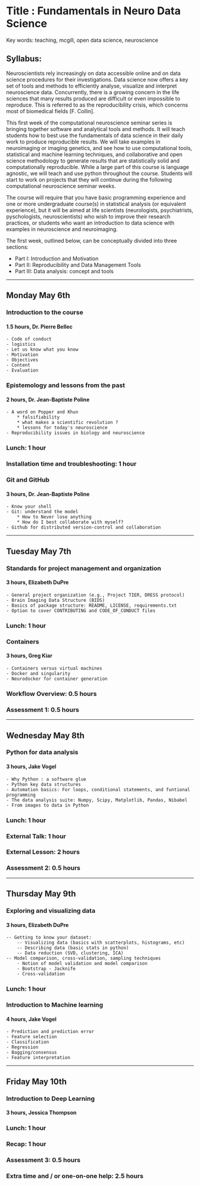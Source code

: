 
Title : Fundamentals in Neuro Data Science
===========================================

Key words: teaching, mcgill, open data science, neuroscience

Syllabus:
-----------

Neuroscientists rely increasingly on data accessible online and on data science
procedures for their investigations. Data science now offers a key set of
tools and methods to efficiently analyse, visualize and interpret neuroscience
data. Concurrently, there is a growing concern in the life sciences that many
results produced are difficult or even impossible to reproduce. This is
referred to as the reproducibility crisis, which concerns most of biomedical
fields [F. Collin].

This first week of the computational neuroscience seminar series is bringing
together software and analytical tools and methods.  It will teach students how
to best use the fundamentals of data science in their daily work to produce
reproducible results. We will take examples in neuroimaging or imaging
genetics, and see how to use computational tools, statistical and machine
learning techniques, and collaborative and open science methodology to generate
results that are statistically solid and computationally reproducible. While a
large part of this course is language agnostic, we will teach and use python
throughout the course. Students will start to work on projects that they will
continue during the following  computational neuroscience seminar weeks.

The course will require that you have basic programming experience and one or more
undergraduate course(s) in statistical analysis (or equivalent experience),
but it will be aimed at life scientists
(neurologists, psychiatrists, pyschologists, neuroscientists) who wish to
improve their research practices, or students who want an introduction to
data science with examples in neuroscience and neuroimaging.

The first week, outlined below, can be conceptually divided into three sections:

- Part I: Introduction and Motivation  
- Part II: Reproducibility and Data Management Tools  
- Part III: Data analysis: concept and tools  

---

## Monday May 6th

### Introduction to the course
#### 1.5 hours, Dr. Pierre Bellec

	- Code of conduct
	- logistics
	- Let us know what you know
	- Motivation
	- Objectives
	- Content
	- Evaluation

### Epistemology and lessons from the past
#### 2 hours, Dr. Jean-Baptiste Poline

	- A word on Popper and Khun
		* falsifiability
		* what makes a scientific revolution ?
		* lessons for today's neuroscience
	- Reproducibility issues in biology and neuroscience

### Lunch: 1 hour

### Installation time and troubleshooting: 1 hour

### Git and GitHub
#### 3 hours, Dr. Jean-Baptiste Poline

	- Know your shell
	- Git: understand the model
		* How to Never lose anything
		* How do I best collaborate with myself?
	- Github for distributed version-control and collaboration

---

## Tuesday May 7th

### Standards for project management and organization
#### 3 hours, Elizabeth DuPre

	- General project organization (e.g., Project TIER, DRESS protocol)
	- Brain Imaging Data Structure (BIDS)
	- Basics of package structure: README, LICENSE, requirements.txt
	- Option to cover CONTRIBUTING and CODE_OF_CONDUCT files

### Lunch: 1 hour

### Containers
#### 3 hours, Greg Kiar

	- Containers versus virtual machines
	- Docker and singularity
	- Neurodocker for container generation

### Workflow Overview: 0.5 hours

### Assessment 1: 0.5 hours

---

## Wednesday May 8th

### Python for data analysis
#### 3 hours, Jake Vogel

	- Why Python : a software glue
	- Python key data structures
	- Automation basics: For loops, conditional statements, and funtional programming
	- The data analysis suite: Numpy, Scipy, Matplotlib, Pandas, Nibabel
	- From images to data in Python

### Lunch: 1 hour

### External Talk: 1 hour

### External Lesson: 2 hours

### Assessment 2: 0.5 hours

---

## Thursday May 9th

###  Exploring and visualizing data
#### 3 hours, Elizabeth DuPre

	-- Getting to know your dataset:
		-- Visualizing data (basics with scatterplots, histograms, etc)
		-- Describing data (basic stats in python)
		-- Data reduction (SVD, clustering, ICA)
	-- Model comparison, cross-validation, sampling techniques
		- Notion of model validation and model comparison
		- Bootstrap - Jacknife
		- Cross-validation

### Lunch: 1 hour

### Introduction to Machine learning
#### 4 hours, Jake Vogel

	- Prediction and prediction error
	- Feature selection
	- Classification
	- Regression
	- Bagging/consensus
	- Feature interpretation

---

## Friday May 10th

### Introduction to Deep Learning
#### 3 hours, Jessica Thompson

### Lunch: 1 hour

### Recap: 1 hour
### Assessment 3: 0.5 hours

### Extra time and / or one-on-one help: 2.5 hours
